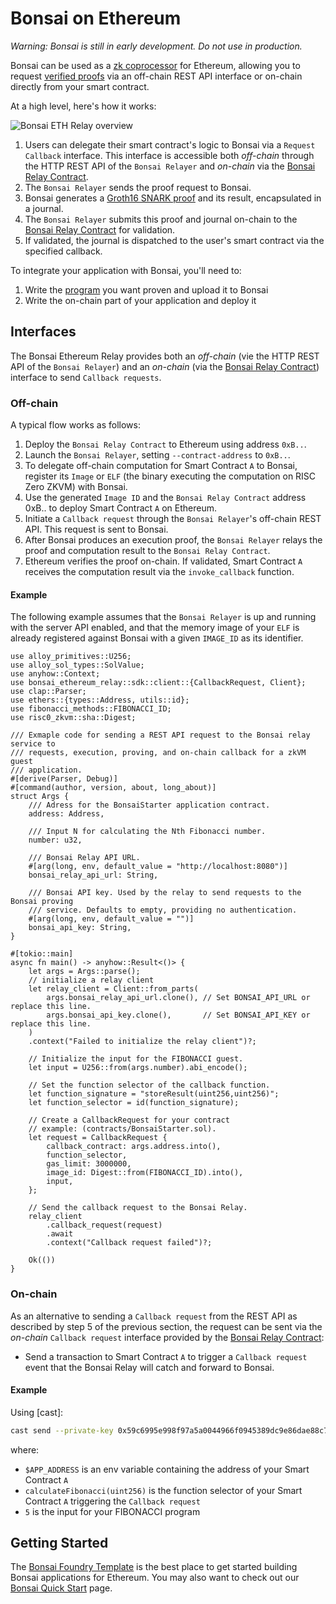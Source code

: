 # Bonsai on Ethereum

_Warning: Bonsai is still in early development. Do not use in production._

Bonsai can be used as a [zk coprocessor] for Ethereum, allowing you to request [verified proofs] via an off-chain REST API interface or on-chain directly from your smart contract.

At a high level, here's how it works:

![Bonsai ETH Relay overview](/img/bonsai_ethereum.png)

1. Users can delegate their smart contract's logic to Bonsai via a `Request Callback` interface. This interface is accessible both _off-chain_ through the HTTP REST API of the `Bonsai Relayer` and _on-chain_ via the [Bonsai Relay Contract].
2. The `Bonsai Relayer` sends the proof request to Bonsai.
3. Bonsai generates a [Groth16 SNARK proof] and its result, encapsulated in a journal.
4. The `Bonsai Relayer` submits this proof and journal on-chain to the [Bonsai Relay Contract] for validation.
5. If validated, the journal is dispatched to the user's smart contract via the specified callback.

To integrate your application with Bonsai, you'll need to:

1. Write the [program] you want proven and upload it to Bonsai
2. Write the on-chain part of your application and deploy it

## Interfaces

The Bonsai Ethereum Relay provides both an _off-chain_ (vie the HTTP REST API of the `Bonsai Relayer`) and an _on-chain_ (via the [Bonsai Relay Contract]) interface to send `Callback requests`.

### Off-chain

A typical flow works as follows:

1. Deploy the `Bonsai Relay Contract` to Ethereum using address `0xB..`.
2. Launch the `Bonsai Relayer`, setting `--contract-address` to `0xB..`.
3. To delegate off-chain computation for Smart Contract `A` to Bonsai, register its `Image` or `ELF` (the binary executing the computation on RISC Zero ZKVM) with Bonsai.
4. Use the generated `Image ID` and the `Bonsai Relay Contract` address 0xB.. to deploy Smart Contract `A` on Ethereum.
5. Initiate a `Callback request` through the `Bonsai Relayer`'s off-chain REST API. This request is sent to Bonsai.
6. After Bonsai produces an execution proof, the `Bonsai Relayer` relays the proof and computation result to the `Bonsai Relay Contract`.
7. Ethereum verifies the proof on-chain. If validated, Smart Contract `A` receives the computation result via the `invoke_callback` function.

#### Example

The following example assumes that the `Bonsai Relayer` is up and running with the server API enabled,
and that the memory image of your `ELF` is already registered against Bonsai with a given `IMAGE_ID` as its identifier.

```rust,no_run
use alloy_primitives::U256;
use alloy_sol_types::SolValue;
use anyhow::Context;
use bonsai_ethereum_relay::sdk::client::{CallbackRequest, Client};
use clap::Parser;
use ethers::{types::Address, utils::id};
use fibonacci_methods::FIBONACCI_ID;
use risc0_zkvm::sha::Digest;

/// Exmaple code for sending a REST API request to the Bonsai relay service to
/// requests, execution, proving, and on-chain callback for a zkVM guest
/// application.
#[derive(Parser, Debug)]
#[command(author, version, about, long_about)]
struct Args {
    /// Adress for the BonsaiStarter application contract.
    address: Address,

    /// Input N for calculating the Nth Fibonacci number.
    number: u32,

    /// Bonsai Relay API URL.
    #[arg(long, env, default_value = "http://localhost:8080")]
    bonsai_relay_api_url: String,

    /// Bonsai API key. Used by the relay to send requests to the Bonsai proving
    /// service. Defaults to empty, providing no authentication.
    #[arg(long, env, default_value = "")]
    bonsai_api_key: String,
}

#[tokio::main]
async fn main() -> anyhow::Result<()> {
    let args = Args::parse();
    // initialize a relay client
    let relay_client = Client::from_parts(
        args.bonsai_relay_api_url.clone(), // Set BONSAI_API_URL or replace this line.
        args.bonsai_api_key.clone(),       // Set BONSAI_API_KEY or replace this line.
    )
    .context("Failed to initialize the relay client")?;

    // Initialize the input for the FIBONACCI guest.
    let input = U256::from(args.number).abi_encode();

    // Set the function selector of the callback function.
    let function_signature = "storeResult(uint256,uint256)";
    let function_selector = id(function_signature);

    // Create a CallbackRequest for your contract
    // example: (contracts/BonsaiStarter.sol).
    let request = CallbackRequest {
        callback_contract: args.address.into(),
        function_selector,
        gas_limit: 3000000,
        image_id: Digest::from(FIBONACCI_ID).into(),
        input,
    };

    // Send the callback request to the Bonsai Relay.
    relay_client
        .callback_request(request)
        .await
        .context("Callback request failed")?;

    Ok(())
}

```

### On-chain

As an alternative to sending a `Callback request` from the REST API as described by step 5 of the previous section, the request can be sent via the _on-chain_ `Callback request` interface provided by the [Bonsai Relay Contract]:

- Send a transaction to Smart Contract `A` to trigger a `Callback request` event that the Bonsai Relay will catch and forward to Bonsai.

#### Example

Using [cast]:

```bash
cast send --private-key 0x59c6995e998f97a5a0044966f0945389dc9e86dae88c7a8412f4603b6b78690d --gas-limit 100000 "$APP_ADDRESS" 'calculateFibonacci(uint256)' 5
```

where:

- `$APP_ADDRESS` is an env variable containing the address of your Smart Contract `A`
- `calculateFibonacci(uint256)` is the function selector of your Smart Contract `A` triggering the `Callback request`
- `5` is the input for your FIBONACCI program

## Getting Started

The [Bonsai Foundry Template] is the best place to get started building Bonsai applications for Ethereum.
You may also want to check out our [Bonsai Quick Start](quickstart.md) page.

[verified proofs]: https://risczero.com/news/on-chain-verification
[zk coprocessor]: https://twitter.com/RiscZero/status/1677316664772132864
[Bonsai Foundry Template]: https://github.com/risc0/bonsai-foundry-template
[smart contract]: https://github.com/risc0/bonsai-foundry-template/tree/main/contracts
[program]: https://github.com/risc0/bonsai-foundry-template/tree/main/methods/guest/src/bin
[Bonsai Relay Contract]: https://github.com/risc0/risc0/bonsai/ethereum/contracts/BonsaiRelay.sol
[Groth16 SNARK proof]: https://www.risczero.com/news/on-chain-verification
